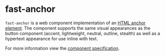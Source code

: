 # fast-anchor
`fast-anchor` is a web component implementation of an [HTML anchor element](https://developer.mozilla.org/en-US/docs/Web/HTML/Element/a). The component supports the same visual appearances as the button component (accent, lightweight, neutral, outline, stealth) as well as a hypertext appearance for use inline with text.

For more information view the [component specification](../../../fast-foundation/src/button/button.spec.md).